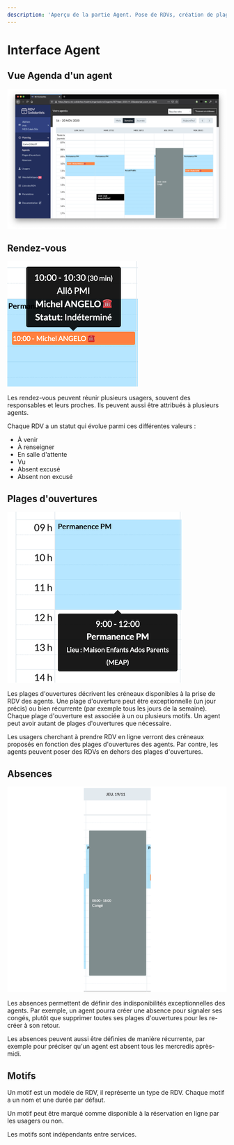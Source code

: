 ```yaml
---
description: 'Aperçu de la partie Agent. Pose de RDVs, création de plages d''ouvertures etc…'
---
```


# Interface Agent

## Vue Agenda d'un agent

![Vue d&apos;une semaine dans l&apos;agenda RDV-Solidarit&#xE9;s](../.gitbook/assets/screenshot_2020-11-12_at_17.44.37.png)

## Rendez-vous

![Un RDV t&#xE9;l&#xE9;phonique dans la vue agenda](../.gitbook/assets/screenshot_2020-11-12_at_17.48.15%20%281%29.png)

Les rendez-vous peuvent réunir plusieurs usagers, souvent des responsables et leurs proches. Ils peuvent aussi être attribués à plusieurs agents.

Chaque RDV a un statut qui évolue parmi ces différentes valeurs : 

* À venir
* À renseigner
* En salle d'attente
* Vu
* Absent excusé
* Absent non excusé

## Plages d'ouvertures

![Une plage d&apos;ouverture dans la vue agenda](../.gitbook/assets/screenshot_2020-11-12_at_17.47.58.png)

Les plages d'ouvertures décrivent les créneaux disponibles à la prise de RDV des agents. Une plage d'ouverture peut être exceptionnelle \(un jour précis\) ou bien récurrente \(par exemple tous les jours de la semaine\). Chaque plage d'ouverture est associée à un ou plusieurs motifs.  Un agent peut avoir autant de plages d'ouvertures que nécessaire.

Les usagers cherchant à prendre RDV en ligne verront des créneaux proposés en fonction des plages d'ouvertures des agents. Par contre, les agents peuvent poser des RDVs en dehors des plages d'ouvertures. 

## Absences

![Une absence dans la vue agenda](../.gitbook/assets/screenshot_2020-11-12_at_17.49.18.png)

Les absences permettent de définir des indisponibilités exceptionnelles des agents. Par exemple, un agent pourra créer une absence pour signaler ses congés, plutôt que supprimer toutes ses plages d'ouvertures pour les re-créer à son retour.

Les absences peuvent aussi être définies de manière récurrente, par exemple pour préciser qu'un agent est absent tous les mercredis après-midi.

## Motifs

Un motif est un modèle de RDV, il représente un type de RDV. Chaque motif a un nom et une durée par défaut. 

Un motif peut être marqué comme disponible à la réservation en ligne par les usagers ou non.

Les motifs sont indépendants entre services.



